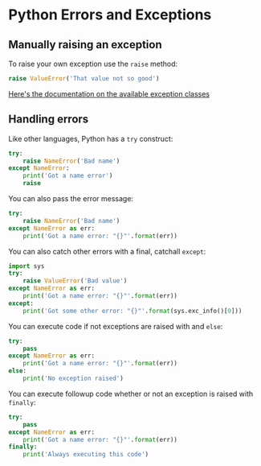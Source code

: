 # Python Errors and Exceptions

## Manually raising an exception

To raise your own exception use the `raise` method:

```python
raise ValueError('That value not so good')
```

[Here's the documentation on the available exception classes](https://docs.python.org/3/library/exceptions.html#exception-hierarchy)

## Handling errors

Like other languages, Python has a `try` construct:

```python
try:
    raise NameError('Bad name')
except NameError:
    print('Got a name error')
    raise
```

You can also pass the error message:

```python
try:
    raise NameError('Bad name')
except NameError as err:
    print('Got a name error: "{}"'.format(err))
```

You can also catch other errors with a final, catchall `except`:

```python
import sys
try:
    raise ValueError('Bad value')
except NameError as err:
    print('Got a name error: "{}"'.format(err))
except:
    print('Got some other error: "{}"'.format(sys.exc_info()[0]))
```

You can execute code if not exceptions are raised with and `else`:

```python
try:
    pass
except NameError as err:
    print('Got a name error: "{}"'.format(err))
else:
    print('No exception raised')
```

You can execute followup code whether or not an exception is raised with `finally`:

```python
try:
    pass
except NameError as err:
    print('Got a name error: "{}"'.format(err))
finally:
    print('Always executing this code')
```
